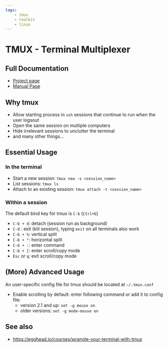 ```yaml
---
tags:
    - tmux
    - toolkit
    - linux
---
```


# TMUX - Terminal Multiplexer

## Full Documentation
- [Project page](https://tmux.github.io/)
- [Manual Page](http://man.openbsd.org/OpenBSD-current/man1/tmux.1)

## Why tmux
- Allow starting process in `ssh` sessions that continue to run when the user logsout
- Open the same session on multiple computers
- Hide irrelevant sessions to unclutter the terminal
- and many other things...

## Essential Usage
### In the terminal
- Start a new session: `tmux new -s <session_name>`
- List sessions: `tmux ls`
- Attach to an existing session: `tmux attach -t <session_name>`

### Within a session
The default bind key for tmux is `C-b` (`Ctrl+b`)
- `C-b + d`: detach (session run as background)
- `C-d` : exit (kill session), typing `exit` on all terminals also work
- `C-b + %`: vertical split
- `C-b + "`: horizontal split
- `C-b + :`: enter command
- `C-b + [`: enter scroll/copy mode
- `Esc` or `q`: exit scroll/copy mode

## (More) Advanced Usage
An user-specific config file for tmux should be located at `~/.tmux.conf`
- Enable scrolling by default: enter following command or add it to config file:
  - version 2.1 and up: `set -g mouse on`
  - older versions: `set -g mode-mouse on`

## See also
* https://egghead.io/courses/wrangle-your-terminal-with-tmux
